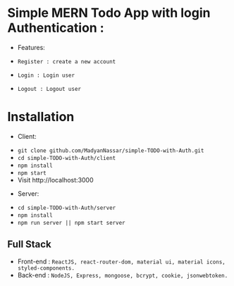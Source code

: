 # Simple MERN Todo App with login Authentication :
* Features:

- `Register : create a new account`

- `Login : Login user`

- `Logout : Logout user`


# Installation

* Client:
- `git clone github.com/MadyanNassar/simple-TODO-with-Auth.git`
- `cd simple-TODO-with-Auth/client`
- `npm install`
- `npm start`
- Visit http://localhost:3000

* Server:
- `cd simple-TODO-with-Auth/server`
- `npm install`
- `npm run server || npm start server`


## Full Stack
- Front-end : `ReactJS, react-router-dom, material ui, material icons, styled-components.`
- Back-end : `NodeJS, Express, mongoose, bcrypt, cookie, jsonwebtoken.`
